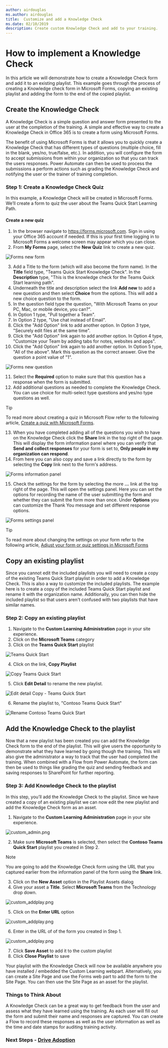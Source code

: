 ```yaml
---
author: airdouglas
ms.author: airdouglas
title:  Customize and add a Knowledge Check
ms.date: 02/10/2019
description: Create custom Knowledge Check and add to your training.
---
```


# How to implement a Knowledge Check

In this article we will demonstrate how to create a Knowledge Check form and add it to an existing playlist.  This example goes through the process of creating a Knowledge check form in Microsoft Forms, copying an existing playlist and adding the form to the end of the copied playlist.

## Create the Knowledge Check

A Knowledge Check is a simple question and answer form presented to the user at the completion of the training. A simple and effective way to create a Knowledge Check in Office 365 is to create a form using Microsoft Forms.  

The benefit of using Microsoft Forms is that it allows you to quickly create a Knowledge Check that has different types of questions (multiple choice, fill in the blank, yes/no, true/false, etc.).  In addition, you will configure the form to accept submissions from within your organization so that you can track the users responses.  Power Automate can then be used to process the submissions a perform actions such as grading the Knowledge Check and notifying the user or the trainer of training completion.

### Step 1: Create a Knowledge Check Quiz

In this example, a Knowledge Check will be created in Microsoft Forms. We’ll create a form to quiz the user about the Teams Quick Start Learning Path.

#### Create a new quiz

1. In the browser navigate to https://forms.microsoft.com.  Sign in using your Office 365 account if needed.  If this is your first time logging in to Microsoft Forms a welcome screen may appear which you can close.
2. From **My Forms** page, select the **New Quiz** link to create a new quiz.

![Forms new form](media/kc_quiznew.png)

3. Add a Title to the form (which will also become the form name).  In the **Title** field type, "Teams Quick Start Knowledge Check".  In the **Description** type, "This is the knowledge check for the Teams Quick Start learning path".
4. Underneath the title and description select the link **Add new** to add a new question and then select **Choice** from the options.  This will add a new choice question to the form. 
5. In the question field type the question, "With Microsoft Teams on your PC, Mac, or mobile device, you can?".
6. In Option 1 type, "Pull together a Team".
7. In Option 2 type, "Use chat instead of Email". 
8. Click the "Add Option" link to add another option.  In Option 3 type, "Securely edit files at the same time".
9. Click the "Add Option" link again to add another option.  In Option 4 type, "Customize your Team by adding tabs for notes, websites and apps".
10. Click the "Add Option" link again to add another option.  In Option 5 type, "All of the above".  Mark this question as the correct answer.  Give the question a point value of "1".

![Forms new question](media/kc_quizquestion.png)

11. Select the **Required** option to make sure that this question has a response when the form is submitted.
12. Add additional questions as needed to complete the Knowledge Check.  You can use choice for multi-select type questions and yes/no type questions as well.  

> [!TIP]
> To read more about creating a quiz in Microsoft Flow refer to the following article, [Create a quiz with Microsoft Forms](https://support.office.com/en-us/article/create-a-quiz-with-microsoft-forms-a082a018-24a1-48c1-b176-4b3616cdc83d?ns=MICROSOFTFORMS&version=16&ui=en-US&rs=en-US&ad=US).

13. When you have completed adding all of the questions you wish to have on the Knowledge Check click the **Share** link in the top right of the page.  This will display the form information panel where you can verify that **Send and collect responses** for your form is set to, **Only people in my organization can respond**.
14. From here you can also copy and save a link directly to the form by selecting the **Copy** link next to the form's address.

![Forms information panel](media/kc_frminfopanel.png)

15. Check the settings for the form by selecting the more **...** link at the top right of the page.  This will open the settings panel.  Here you can set the options for recording the name of the user submitting the form and whether they can submit the form more than once.  Under **Options** you can customize the Thank You message and set different response options.

![Forms settings panel](media/kc_frmsetttings.png)

>[!TIP]
> To read more about changing the settings on your form refer to the following article, [Adjust your form or quiz settings in Microsoft Forms](https://support.office.com/en-us/article/adjust-your-form-or-quiz-settings-in-microsoft-forms-f255a4ba-e03c-4e12-b880-f7e8b62e0665?ns=MICROSOFTFORMS&version=16&ui=en-US&rs=en-US&ad=US)

## Copy an existing playlist

Since you cannot edit the included playlists you will need to create a copy of the existing Teams Quick Start playlist in order to add a Knowledge Check.  This is also a way to customize the included playlists.  The example here is to create a copy of the included Teams Quick Start playlist and rename it with the organization name.  Additionally, you can then hide the included playlist so that users aren't confused with two playlists that have similar names.

### Step 2: Copy an existing playlist

1. Navigate to the **Custom Learning Administration** page in your site experience.
2. Click on the **Microsoft Teams** category
3. Click on the **Teams Quick Start** playlist

![Teams Quick Start](media/kc_playlistteams.png)

4. Click on the link, **Copy Playlist**

![Copy Teams Quick Start](media/kc_playlistcopy.png)

5. Click **Edit Detail** to rename the new playlist.

![Edit detail Copy - Teams Quick Start](media/kc_playlistedit.png)

6. Rename the playlist to, "Contoso Teams Quick Start"

![Rename Contoso Teams Quick Start](media/kc_playlistdetail.png)

## Add the Knowledge Check to the playlist

Now that a new playlist has been created you can add the Knowledge Check form to the end of the playlist.  This will give users the opportunity to demonstrate what they have learned by going though the training.  This will also give the administrator a way to track that the user had completed the training.  When combined with a Flow from Power Automate, the form can then be used to things like grading the quiz and sending feedback and saving responses to SharePoint for further reporting.

### Step 3: Add Knowledge Check to the playlist

In this step, you’ll add the Knowledge Check to the playlist.  Since we have created a copy of an existing playlist we can now edit the new playlist and add the Knowledge Check form as an asset.

1. Navigate to the **Custom Learning Administration** page in your site experience.

![custom_admin.png](media/kc_playlistcontosoquickstart.png)

2. Make sure **Microsoft Teams** is selected, then select the **Contoso Teams Quick Start** playlist you created in Step 2.

> [!NOTE]
>You are going to add the Knowledge Check form using the URL that you captured earlier from the information panel of the form using the **Share** link.

3. Click on the **New Asset** option in the Playlist Assets dialog
4. Give your asset a **Title**. Select **Microsoft Teams** from the Technology drop down.

![custom_addplay.png](media/kc_playlistaddknowcheck.png)

5. Click on the **Enter URL** option

![custom_addplay.png](media/kc_playlistenterurl.png)

6. Enter in the URL of of the form you created in Step 1.

![custom_addplay.png](media/kc_playlistfrmurl.png)

7. Click **Save Asset** to add it to the custom playlist
8. Click **Close Playlist** to save

Your playlist with the Knowledge Check will now be available anywhere you have installed / embedded the Custom Learning webpart. Alternatively, you can create a Site Page and use the Forms web part to add the form to the Site Page.  You can then use the Site Page as an asset for the playlist.

### Things to Think About

A Knowledge Check can be a great way to get feedback from the user and assess what they have learned using the training.  As each user will fill out the form and submit their name and responses are captured.  You can create a Flow to record these responses as well as the user information as well as the time and date stamps for auditing training activity.  

### Next Steps - [Drive Adoption](driveadoption.md)
